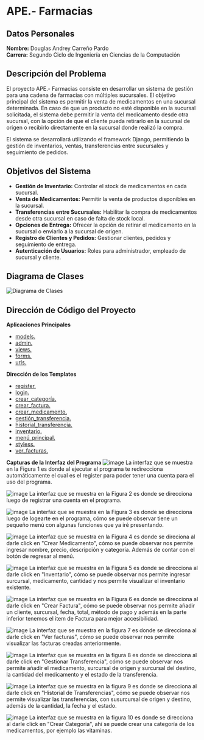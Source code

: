 # APE.- Farmacias

## Datos Personales

**Nombre:** Douglas Andrey Carreño Pardo  
**Carrera:** Segundo Ciclo de Ingeniería en Ciencias de la Computación  


## Descripción del Problema
El proyecto APE.- Farmacias consiste en desarrollar un sistema de gestión para una cadena de farmacias con múltiples sucursales. El objetivo principal del sistema es permitir la venta de medicamentos en una sucursal determinada. En caso de que un producto no esté disponible en la sucursal solicitada, el sistema debe permitir la venta del medicamento desde otra sucursal, con la opción de que el cliente pueda retirarlo en la sucursal de origen o recibirlo directamente en la sucursal donde realizó la compra.

El sistema se desarrollará utilizando el framework Django, permitiendo la gestión de inventarios, ventas, transferencias entre sucursales y seguimiento de pedidos.

## Objetivos del Sistema

- **Gestión de Inventario:** Controlar el stock de medicamentos en cada sucursal.
- **Venta de Medicamentos:** Permitir la venta de productos disponibles en la sucursal.
- **Transferencias entre Sucursales:** Habilitar la compra de medicamentos desde otra sucursal en caso de falta de stock local.
- **Opciones de Entrega:** Ofrecer la opción de retirar el medicamento en la sucursal o enviarlo a la sucursal de origen.
- **Registro de Clientes y Pedidos:** Gestionar clientes, pedidos y seguimiento de entrega.
- **Autenticación de Usuarios:** Roles para administrador, empleado de sucursal y cliente.

## Diagrama de Clases

![Diagrama de Clases](https://github.com/user-attachments/assets/05ac9178-c2a8-45b1-ae8f-da42d728a5cd)

## Dirección de Código del Proyecto
**Aplicaciones Principales**
- [models.](https://github.com/Dougdree/FarmaciaCuxibamba/blob/develop/Farmacia/Cuxibamba/models.py)
- [admin.](https://github.com/Dougdree/FarmaciaCuxibamba/blob/develop/Farmacia/Cuxibamba/admin.py)
- [views.](https://github.com/Dougdree/FarmaciaCuxibamba/blob/develop/Farmacia/Cuxibamba/views.py)
- [forms.](https://github.com/Dougdree/FarmaciaCuxibamba/blob/develop/Farmacia/Cuxibamba/forms.py)
- [urls.](https://github.com/Dougdree/FarmaciaCuxibamba/blob/develop/Farmacia/Farmacia/urls.py)

  
**Dirección de los Templates**
- [register.](https://github.com/Dougdree/FarmaciaCuxibamba/blob/develop/Farmacia/templates/register.html)
- [login.](https://github.com/Dougdree/FarmaciaCuxibamba/blob/develop/Farmacia/templates/login.html)
- [crear_categoría.](https://github.com/Dougdree/FarmaciaCuxibamba/blob/develop/Farmacia/templates/crear_categoria.html)
- [crear_factura.](https://github.com/Dougdree/FarmaciaCuxibamba/blob/develop/Farmacia/templates/crear_factura.html)
- [crear_medicamento.](https://github.com/Dougdree/FarmaciaCuxibamba/blob/develop/Farmacia/templates/crear_medicamento.html)
- [gestión_transferencia.](https://github.com/Dougdree/FarmaciaCuxibamba/blob/develop/Farmacia/templates/gestion_transferencia.html)
- [historial_transferencia.](https://github.com/Dougdree/FarmaciaCuxibamba/blob/develop/Farmacia/templates/historial_transferencias.html)
- [inventario.](https://github.com/Dougdree/FarmaciaCuxibamba/blob/develop/Farmacia/templates/inventario.html)
- [menú_principal.](https://github.com/Dougdree/FarmaciaCuxibamba/blob/develop/Farmacia/templates/menu_principal.html)
- [styless.](https://github.com/Dougdree/FarmaciaCuxibamba/blob/develop/Farmacia/templates/styles.css)
- [ver_facturas.](https://github.com/Dougdree/FarmaciaCuxibamba/blob/develop/Farmacia/templates/ver_facturas.html)

**Capturas de la Interfaz del Programa**
![image](https://github.com/user-attachments/assets/55008081-f92b-4a2f-9a7e-318667122b25)
La interfaz que se muestra en la Figura 1 es donde al ejecutar el programa te redirecciona automáticamente el cual es el register para poder tener una cuenta para el uso del programa.

![image](https://github.com/user-attachments/assets/f105a3dc-4b74-49f7-9ee0-70ab9aaa5406)
La interfaz que se muestra en la Figura 2 es donde se direcciona luego de registrar una cuenta en el programa.

![image](https://github.com/user-attachments/assets/a6a35a59-e949-43ce-a806-0340f8ef8da1)
La interfaz que se muestra en la Figura 3 es donde se direcciona luego de logearte en el programa, cómo se puede observar tiene un pequeño menú con algunas funciones que ya iré presentando.

![image](https://github.com/user-attachments/assets/01173ae8-0861-4eba-839b-bd326b026e82)
La interfaz que se muestra en la Figura 4 es donde se direciona al darle click en "Crear Medicamento", cómo se puede observar nos permite ingresar nombre, precio, descripción y categoría. Además de contar con el botón de regresar al menú.

![image](https://github.com/user-attachments/assets/de8b2727-e381-48a3-9fa7-7caa51ae845b)
La interfaz que se muestra en la Figura 5 es donde se direcciona al darle click en "Inventario", cómo se puede observar nos permite ingresar surcursal, medicamento, cantidad y nos permite visualizar el inventario existente.

![image](https://github.com/user-attachments/assets/a8b4b7ef-15ea-477d-a189-59f9a4560156)
La interfaz que se muestra en la Figura 6 es donde se direcciona al darle click en "Crear Factura", cómo se puede observar nos permite añadir un cliente, surcursal, fecha, total, método de pago y además en la parte inferior tenemos el item de Factura para mejor accesibilidad.

![image](https://github.com/user-attachments/assets/0734e4fd-a033-4b84-b7a3-092d8c19d2b6)
La interfaz que se muestra en la figura 7 es donde se direcciona al darle click en "Ver facturas", cómo se puede observar nos permite visualizar las facturas creadas anteriormente.

![image](https://github.com/user-attachments/assets/228479be-d4bd-42de-bce0-3cb52794ea38)
La interfaz que se muestra en la figura 8 es donde se direcciona al darle click en "Gestionar Transferencia", cómo se puede observar nos permite añadir el medicamento, surcursal de origen y surcursal del destino, la cantidad del medicamento y el estado de la transferencia.

![image](https://github.com/user-attachments/assets/d07d86b8-2ee7-4c96-802f-a76334be61d4)
La interfaz que se muestra en la figura 9 es donde se direcciona al darle click en "Historial de Transferencias", cómo se puede observar nos permite visualizar las transferencias, con susurcursal de origen y destino, además de la cantidad, la fecha y el estado.

![image](https://github.com/user-attachments/assets/d45c136e-df5f-47bb-b565-64e4364acfc1)
La interfaz que se muestra en la figura 10 es donde se direcciona al darle click en "Crear Categoria", ahí se puede crear una categoría de los medicamentos, por ejemplo las vitaminas.








